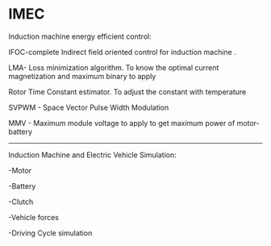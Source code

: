 # IMEC

Induction machine energy efficient control:

  IFOC-complete Indirect field oriented control for induction machine .

  LMA- Loss minimization algorithm. To know the optimal current magnetization and maximum binary to apply

  Rotor Time Constant estimator. To adjust the constant with temperature

  SVPWM - Space Vector Pulse Width Modulation
  
  MMV  - Maximum module voltage to apply to get maximum power of motor-battery


_________________________________________________
Induction Machine and Electric Vehicle Simulation: 

-Motor

-Battery

-Clutch 

-Vehicle forces

-Driving Cycle simulation


